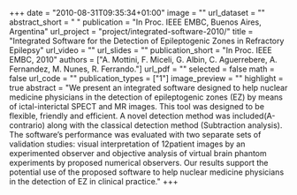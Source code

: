 +++
date = "2010-08-31T09:35:34+01:00"
image = ""
url_dataset = ""
abstract_short = " "
publication = "In Proc. IEEE EMBC, Buenos Aires, Argentina"
url_project = "project/integrated-software-2010/"
title = "Integrated Software for the Detection of Epileptogenic Zones in Refractory Epilepsy"
url_video = ""
url_slides = ""
publication_short = "In Proc. IEEE EMBC, 2010"
authors = ["A. Mottini, F. Miceli, G. Albin, C. Aguerrebere, A. Fernandez, M. Nunes, R. Ferrando."]
url_pdf = ""
selected = false
math = false
url_code = ""
publication_types = ["1"]
image_preview = ""
highlight = true
abstract = "We present an integrated software designed to help nuclear medicine physicians in the detection of epileptogenic zones (EZ) by means of ictal-interictal SPECT and MR images. This tool was designed to be flexible, friendly and efficient. A novel detection method was included(A-contrario) along with the classical detection method (Subtraction analysis). The software’s performance was evaluated with two separate sets of validation studies: visual interpretation of 12patient images by an experimented observer and objective analysis of virtual brain phantom experiments by proposed numerical observers. Our results support the potential use of the proposed software to help nuclear medicine physicians in the detection of EZ in clinical practice."
+++

